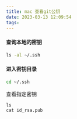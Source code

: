 ```yaml
---
title: mac 查看git公钥
date: 2023-03-13 12:09:54
tags:
---
```


#### 查询本地的密钥

```cmd
ls -al ~/.ssh
```

#### 进入密钥目录

```cmd
cd ~/.ssh
```

查看指定密钥

```cmd
ls
cat id_rsa.pub
```

